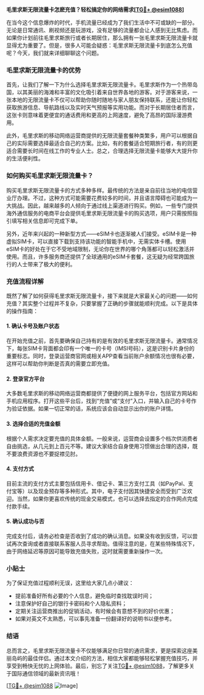 **毛里求斯无限流量卡怎麽充值？轻松搞定你的网络需求[[TG💪+ @esim1088](https://t.me/s/esim1088)]**

在当今这个信息爆炸的时代，手机流量已经成为了我们生活中不可或缺的一部分。无论是日常通讯、刷视频还是玩游戏，没有足够的流量都会让人感到无比焦虑。而如果你计划前往毛里求斯旅行或者长期居住，那么拥有一张毛里求斯无限流量卡就显得尤为重要了。但是，很多人可能会疑惑：毛里求斯无限流量卡到底怎么充值呢？今天，我们就来详细聊聊这个问题。

### 毛里求斯无限流量卡的优势

首先，让我们了解一下为什么选择毛里求斯无限流量卡。毛里求斯作为一个热带岛国，以其美丽的海滩和丰富的文化吸引着来自世界各地的游客。对于游客来说，一张本地的无限流量卡不仅可以帮助你随时随地与家人朋友保持联系，还能让你轻松获取旅游信息、导航路线以及实时天气预报等实用功能。而对于长期居住者而言，这张卡则意味着更便宜的通话费用和更高的上网速度，避免了高昂的国际漫游费用。

此外，毛里求斯的移动网络运营商提供的无限流量套餐种类繁多，用户可以根据自己的实际需要选择最适合自己的方案。比如，有的套餐适合短期旅行者，有的则更适合需要长时间在线工作的专业人士。总之，合理选择无限流量卡能够大大提升你的生活便利性。

### 如何购买毛里求斯无限流量卡？

购买毛里求斯无限流量卡的方式多种多样。最传统的方法是亲自前往当地的电信营业厅办理。不过，这种方式可能需要花费较多的时间，并且语言障碍也可能成为一大挑战。因此，越来越多的人倾向于通过线上渠道进行购买。例如，一些专门提供海外通信服务的电商平台会提供毛里求斯无限流量卡的购买选项，用户只需按照指引填写相关信息即可完成下单。

另外，近年来兴起的一种新型方式——eSIM卡也逐渐被人们接受。eSIM卡是一种虚拟SIM卡，可以直接下载到支持该功能的智能手机中，无需实体卡槽。使用eSIM卡的好处在于它不受地域限制，无论你在世界的哪个角落都可以轻松激活并使用。而且，许多服务商还提供了全球通用的eSIM卡套餐，这无疑为经常跨国旅行的人士带来了极大的便利。

### 充值流程详解

既然了解了如何获得毛里求斯无限流量卡，接下来就是大家最关心的问题——如何充值？其实整个过程并不复杂，只要掌握了正确的步骤就能顺利完成。以下是具体的操作指南：

#### 1. 确认卡号及账户状态

在开始充值之前，首先要确保自己持有的是有效的毛里求斯无限流量卡。通常情况下，每张SIM卡背面都会印有一个唯一的卡号（IMSI号码），这是识别卡片身份的重要标志。同时，登录运营商官网或相关APP查看当前账户余额情况也很有必要，这样可以帮助你判断是否真的需要立即充值。

#### 2. 登录官方平台

大多数毛里求斯的移动网络运营商都提供了便捷的网上服务平台，包括官方网站和手机应用程序。打开这些平台后，找到“充值”或“支付”入口，并输入自己的卡号作为验证依据。如果一切正常的话，系统应该会自动显示出你的账户详情。

#### 3. 选择合适的充值金额

根据个人需求决定要充值的具体金额。一般来说，运营商会设置多个档次供消费者自由挑选，从几元到上百元不等。建议大家结合自身使用习惯做出合理的选择，既不要浪费资源也不要捉襟见肘。

#### 4. 支付方式

目前主流的支付方式主要包括信用卡、借记卡、第三方支付工具（如PayPal、支付宝等）以及现金预存等多种形式。其中，电子支付因其快捷安全而受到广泛欢迎。当然，如果你更喜欢传统的现金交易模式，也可以选择去指定的合作网点完成付款手续。

#### 5. 确认成功与否

完成支付后，请务必检查是否收到了成功的确认消息。如果没有收到反馈，可以尝试再次查询或者直接联系客服人员寻求帮助。值得注意的是，在某些特殊情况下，由于网络延迟等原因可能导致充值失败，这时就需要重新操作一次。

### 小贴士

为了保证充值过程顺利无误，这里给大家几点小建议：
- 提前准备好所有必要的个人信息，避免临时查找耽误时间；
- 注意保护好自己的银行卡密码和个人隐私资料；
- 定期关注运营商推出的促销活动，有时候会有意想不到的好价优惠；
- 如果对英文不太熟悉，可以事先准备一份翻译好的说明书以便参考。

### 结语

总而言之，毛里求斯无限流量卡不仅能够满足你日常的通讯需求，更是探索这座美丽岛屿的最佳伴侣。通过本文介绍的方法，相信大家都能够轻松掌握充值技巧，并享受到畅快无忧的上网体验。最后，别忘了关注[TG💪+ @esim1088](https://t.me/s/esim1088)，了解更多关于国际通信领域的最新资讯哦！

[[TG💪+ @esim1088](https://t.me/s/esim1088) ![Image](https://i.postimg.cc/4NQfJmqS/Snipaste-2025-05-13-00-14-12.png)]